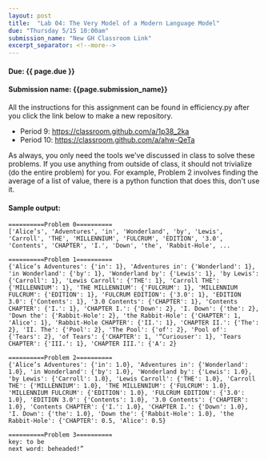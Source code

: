 ```yaml
---
layout: post
title:  "Lab 04: The Very Model of a Modern Language Model"
due: "Thursday 5/15 10:00am"
submission_name: "New GH Classroom Link"
excerpt_separator: <!--more-->
---
```


#### Due: {{ page.due }}
#### Submission name: {{page.submission_name}}

All the instructions for this assignment can be found in efficiency.py after you click the link below to make a new repository.

* Period 9: <https://classroom.github.com/a/1p38_2ka>
* Period 10: <https://classroom.github.com/a/ahw-QeTa>

As always, you only need the tools we've discussed in class to solve these problems. If you use anything from outside of class, it should not trivialize (do the entire problem) for you. For example, Problem 2 involves finding the average of a list of value, there is a python function that does this, don't use it.  


#### Sample output:
```
==========Problem 0==========
['Alice’s', 'Adventures', 'in', 'Wonderland', 'by', 'Lewis', 'Carroll', 'THE', 'MILLENNIUM', 'FULCRUM', 'EDITION', '3.0', 'Contents', 'CHAPTER', 'I.', 'Down', 'the', 'Rabbit-Hole', ...

==========Problem 1==========
{'Alice’s Adventures': {'in': 1}, 'Adventures in': {'Wonderland': 1}, 'in Wonderland': {'by': 1}, 'Wonderland by': {'Lewis': 1}, 'by Lewis': {'Carroll': 1}, 'Lewis Carroll': {'THE': 1}, 'Carroll THE': {'MILLENNIUM': 1}, 'THE MILLENNIUM': {'FULCRUM': 1}, 'MILLENNIUM FULCRUM': {'EDITION': 1}, 'FULCRUM EDITION': {'3.0': 1}, 'EDITION 3.0': {'Contents': 1}, '3.0 Contents': {'CHAPTER': 1}, 'Contents CHAPTER': {'I.': 1}, 'CHAPTER I.': {'Down': 2}, 'I. Down': {'the': 2}, 'Down the': {'Rabbit-Hole': 2}, 'the Rabbit-Hole': {'CHAPTER': 1, 'Alice': 1}, 'Rabbit-Hole CHAPTER': {'II.': 1}, 'CHAPTER II.': {'The': 2}, 'II. The': {'Pool': 2}, 'The Pool': {'of': 2}, 'Pool of': {'Tears': 2}, 'of Tears': {'CHAPTER': 1, '“Curiouser': 1}, 'Tears CHAPTER': {'III.': 1}, 'CHAPTER III.': {'A': 2}

==========Problem 2==========
{'Alice’s Adventures': {'in': 1.0}, 'Adventures in': {'Wonderland': 1.0}, 'in Wonderland': {'by': 1.0}, 'Wonderland by': {'Lewis': 1.0}, 'by Lewis': {'Carroll': 1.0}, 'Lewis Carroll': {'THE': 1.0}, 'Carroll THE': {'MILLENNIUM': 1.0}, 'THE MILLENNIUM': {'FULCRUM': 1.0}, 'MILLENNIUM FULCRUM': {'EDITION': 1.0}, 'FULCRUM EDITION': {'3.0': 1.0}, 'EDITION 3.0': {'Contents': 1.0}, '3.0 Contents': {'CHAPTER': 1.0}, 'Contents CHAPTER': {'I.': 1.0}, 'CHAPTER I.': {'Down': 1.0}, 'I. Down': {'the': 1.0}, 'Down the': {'Rabbit-Hole': 1.0}, 'the Rabbit-Hole': {'CHAPTER': 0.5, 'Alice': 0.5}

==========Problem 3==========
key: to be
next word: beheaded!”
```
